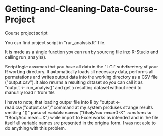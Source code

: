 # Getting-and-Cleaning-Data-Course-Project
Course project script

You can find project script in "run_analysis.R" file. 

It is made as a single function you can run by sourcing file into R-Studio and calling run_analyis().

Script logic assumes that you have all data in the "UCI" subdirectory of your R working directory. It automatically loads all necessary data, performs all permutations and writes output data into the working directory as a CSV file ("output.csv"). It also returns a resulting dataset so you can call it as "output <- run_analyis()" and get a resulting dataset without need to manually load it from file.

I have to note, that loading output file into R by "output <- read.csv("output.csv")" command at my system produses strange results omitting "()" parts of variable names ("tBodyAcc-mean()-X" transfoms to "tBodyAcc.mean...X") while import to Excel works as intended and in the file itself all variable names are presented in the original form. I was not able to do anything with this problem.

